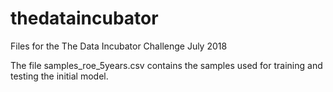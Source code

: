 # thedataincubator
Files for the The Data Incubator Challenge July 2018 



The file samples_roe_5years.csv contains the samples used for training and testing the initial model.
